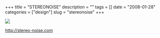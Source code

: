 +++
title = "STEREONOISE"
description = ""
tags = []
date = "2008-01-28"
categories = ["design"]
slug = "stereonoise"
+++


 

  <div id="screens-thumbs" class="clearfix">
    <div class="txt-center" id="design-submission"><a href="http://stereo-noise.com/"><img id='bluga-thumbnail-1057' class='bluga-thumbnail large' src='//konigi.com/media/bluga/
wt47f281daa9424_0.jpg'/></a></div>  
  </div>   
<p><a href="http://stereo-noise.com/">http://stereo-noise.com</a></p>




